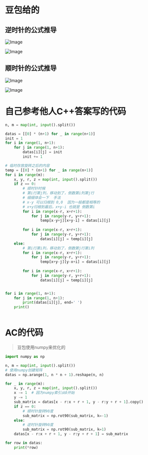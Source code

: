 # 豆包给的
## 逆时针的公式推导

![Image](https://github.com/user-attachments/assets/6e7ea1be-4406-4a72-8b73-605c1fb9ae02)

![Image](https://github.com/user-attachments/assets/8d5ecce7-258f-443f-a2f6-4fe5263842cd)

## 顺时针的公式推导

![Image](https://github.com/user-attachments/assets/24dd9f35-5cf7-4bae-978f-4bc2aebb5328)

![Image](https://github.com/user-attachments/assets/c4632138-7ebf-499f-b3f8-896e67209f41)

# 自己参考他人C++答案写的代码
```python
n, m = map(int, input().split())

datas = [[0] * (n+1) for _ in range(n+1)]
init = 1
for i in range(1, n+1):
    for j in range(1, n+1):
        datas[i][j] = init
        init += 1

# 临时存放旋转之后的内容
temp = [[0] * (n+1) for _ in range(n+1)]
for i in range(m):
    x, y, r, z = map(int, input().split())
    if z == 0:
        # 顺时针时候
        # 第i行第j列，移动到了，倒数第i列第j行
        # 细细体会一下  手法
        # x-y 可以归根到 0,0  因为一般都是相等的
        # x+y归根到最后，x+y-i 也就是 倒数第i
        for i in range(x-r, x+r+1):
            for j in range(y-r, y+r+1):
                temp[x-y+j][x+y-i] = datas[i][j]
        
        for i in range(x-r, x+r+1):
            for j in range(y-r, y+r+1):
                datas[i][j] = temp[i][j]
    else:
        # 第i行第i列，移动到了，倒数第j行第i列
        for i in range(x-r, x+r+1):
            for j in range(y-r, y+r+1):
                temp[x+y-j][y-x+i] = datas[i][j]
        
        for i in range(x-r, x+r+1):
            for j in range(y-r, y+r+1):
                datas[i][j] = temp[i][j]


for i in range(1, n+1):
    for j in range(1, n+1):
        print(datas[i][j], end=' ')
    print()



```
# AC的代码
> 豆包使用numpy来优化的
```python
import numpy as np

n, m = map(int, input().split())
# 使用numpy创建矩阵
datas = np.arange(1, n * n + 1).reshape(n, n)

for _ in range(m):
    x, y, r, z = map(int, input().split())
    x -= 1  # 因为numpy索引从0开始
    y -= 1
    sub_matrix = datas[x - r:x + r + 1, y - r:y + r + 1].copy()
    if z == 0:
        # 顺时针旋转90度
        sub_matrix = np.rot90(sub_matrix, k=-1)
    else:
        # 逆时针旋转90度
        sub_matrix = np.rot90(sub_matrix, k=1)
    datas[x - r:x + r + 1, y - r:y + r + 1] = sub_matrix

for row in datas:
    print(*row)
```